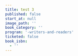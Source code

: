 ```yaml
---
title: test 3
published: false
start_at: null
image_path: ''
book_category: ''
program: '-writers-and-readers'
ticketed: false
book_isbn:
  - ''
---
```



